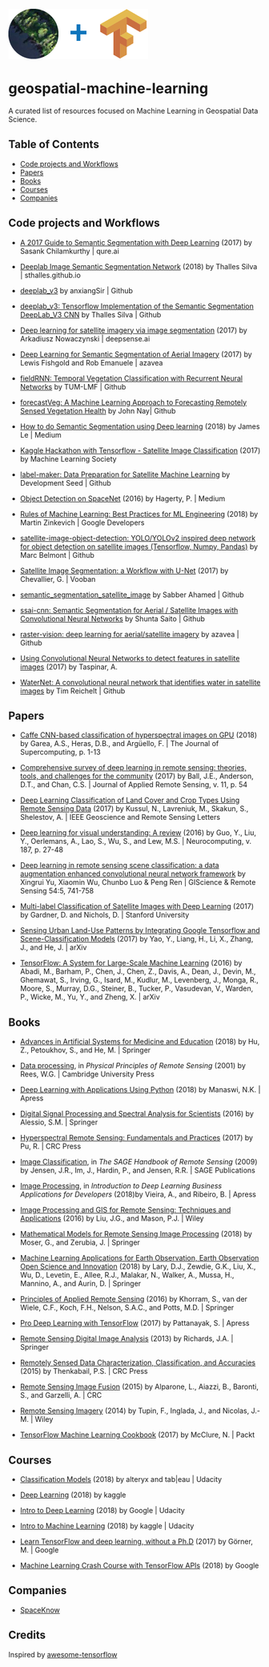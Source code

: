 ![](./img/deepVector_GeospatialMachineLearning_2018_banner02_100.png)
# geospatial-machine-learning

A curated list of resources focused on Machine Learning in Geospatial Data Science.



## Table of Contents

* [Code projects and Workflows](#code-projects-and-workflows)
* [Papers](#papers)
* [Books](#books)
* [Courses](#courses)
* [Companies](#companies)

## Code projects and Workflows

* [A 2017 Guide to Semantic Segmentation with Deep Learning](http://blog.qure.ai/notes/semantic-segmentation-deep-learning-review) (2017) by Sasank Chilamkurthy | qure.ai

* [Deeplab Image Semantic Segmentation Network](https://sthalles.github.io/deep_segmentation_network/) (2018) by Thalles Silva | sthalles.github.io

* [deeplab_v3](https://github.com/anxiangSir/deeplab_v3) by anxiangSir | Github

* [deeplab_v3: Tensorflow Implementation of the Semantic Segmentation DeepLab_V3 CNN](https://github.com/sthalles/deeplab_v3) by Thalles Silva | Github

* [Deep learning for satellite imagery via image segmentation](https://blog.deepsense.ai/deep-learning-for-satellite-imagery-via-image-segmentation/) (2017) by Arkadiusz Nowaczynski | deepsense.ai

* [Deep Learning for Semantic Segmentation of Aerial Imagery](https://www.azavea.com/blog/2017/05/30/deep-learning-on-aerial-imagery/) (2017) by Lewis Fishgold and Rob Emanuele | azavea

* [fieldRNN: Temporal Vegetation Classification with Recurrent Neural Networks](https://github.com/TUM-LMF/fieldRNN) by TUM-LMF | Github

* [forecastVeg: A Machine Learning Approach to Forecasting Remotely Sensed Vegetation Health](https://github.com/JohnNay/forecastVeg) by John Nay| Github

* [How to do Semantic Segmentation using Deep learning](https://medium.com/nanonets/how-to-do-image-segmentation-using-deep-learning-c673cc5862ef) (2018) by James Le | Medium

* [Kaggle Hackathon with Tensorflow - Satellite Image Classification](https://www.meetup.com/machine-learning-society-sd/events/236876160/) (2017) by Machine Learning Society

* [label-maker: Data Preparation for Satellite Machine Learning](https://github.com/developmentseed/label-maker) by Development Seed | Github

* [Object Detection on SpaceNet](https://medium.com/the-downlinq/object-detection-on-spacenet-5e691961d257) (2016) by Hagerty, P. | Medium

* [Rules of Machine Learning: Best Practices for ML Engineering](https://developers.google.com/machine-learning/rules-of-ml/) (2018) by Martin Zinkevich | Google Developers

* [satellite-image-object-detection: YOLO/YOLOv2 inspired deep network for object detection on satellite images (Tensorflow, Numpy, Pandas)](https://github.com/marcbelmont/satellite-image-object-detection) by Marc Belmont | Github

* [Satellite Image Segmentation: a Workflow with U-Net](https://vooban.com/en/tips-articles-geek-stuff/satellite-image-segmentation-workflow-with-u-net/) (2017) by Chevallier, G. | Vooban

* [semantic_segmentation_satellite_image](https://github.com/msahamed/semantic_segmentation_satellite_image) by Sabber Ahamed | Github

* [ssai-cnn: Semantic Segmentation for Aerial / Satellite Images with Convolutional Neural Networks](https://github.com/mitmul/ssai-cnn) by Shunta Saito | Github

* [raster-vision: deep learning for aerial/satellite imagery](https://github.com/azavea/raster-vision) by azavea | Github

* [Using Convolutional Neural Networks to detect features in satellite images](http://ataspinar.com/2017/12/04/using-convolutional-neural-networks-to-detect-features-in-sattelite-images/) (2017) by Taspinar, A.

* [WaterNet: A convolutional neural network that identifies water in satellite images](https://github.com/treigerm/WaterNet) by Tim Reichelt | Github

## Papers

* [Caffe CNN-based classification of hyperspectral images on GPU](http://dx.doi.org/10.1007/s11227-018-2300-2) (2018) by Garea, A.S., Heras, D.B., and Argüello, F. | The Journal of Supercomputing, p. 1-13

* [Comprehensive survey of deep learning in remote sensing: theories, tools, and challenges for the community](http://dx.doi.org/10.1117/1.JRS.11.042609) (2017) by Ball, J.E., Anderson, D.T., and Chan, C.S. | Journal of Applied Remote Sensing, v. 11, p. 54

* [Deep Learning Classification of Land Cover and Crop Types Using Remote Sensing Data](http://dx.doi.org/10.1109/LGRS.2017.2681128) (2017) by Kussul, N., Lavreniuk, M., Skakun, S., Shelestov, A. |  IEEE Geoscience and Remote Sensing Letters

* [Deep learning for visual understanding: A review](http://dx.doi.org/10.1016/j.neucom.2015.09.116) (2016) by Guo, Y., Liu, Y., Oerlemans, A., Lao, S., Wu, S., and Lew, M.S. | Neurocomputing, v. 187, p. 27-48

* [Deep learning in remote sensing scene classification: a data augmentation enhanced convolutional neural network framework](http://dx.doi.org/10.1080/15481603.2017.1323377) by Xingrui Yu, Xiaomin Wu, Chunbo Luo & Peng Ren | GIScience & Remote Sensing 54:5, 741-758

* [Multi-label Classification of Satellite Images with Deep Learning](cs231n.stanford.edu/reports/2017/pdfs/908.pdf) (2017) by Gardner, D. and Nichols, D. | Stanford University

* [Sensing Urban Land-Use Patterns by Integrating Google Tensorflow and Scene-Classification Models](https://arxiv.org/abs/1708.01580) (2017) by Yao, Y., Liang, H., Li, X., Zhang, J., and He, J. | arXiv

* [TensorFlow: A System for Large-Scale Machine Learning](http://arxiv.org/abs/1605.08695) (2016) by Abadi, M., Barham, P., Chen, J., Chen, Z., Davis, A., Dean, J., Devin, M., Ghemawat, S., Irving, G., Isard, M., Kudlur, M., Levenberg, J., Monga, R., Moore, S., Murray, D.G., Steiner, B., Tucker, P., Vasudevan, V., Warden, P., Wicke, M., Yu, Y., and Zheng, X. | arXiv

## Books

* [Advances in Artificial Systems for Medicine and Education](http://dx.doi.org/10.1007/978-3-319-67349-3) (2018) by Hu, Z., Petoukhov, S., and He, M. | Springer

* [Data processing](http://www.cambridge.org/9780521669481), in *Physical Principles of Remote Sensing* (2001) by Rees, W.G. | Cambridge University Press

* [Deep Learning with Applications Using Python](http://www.apress.com/9781484235157) (2018) by Manaswi, N.K. | Apress

* [Digital Signal Processing and Spectral Analysis for Scientists](http://dx.doi.org/10.1007/978-3-319-25468-5) (2016) by Alessio, S.M. | Springer

* [Hyperspectral Remote Sensing: Fundamentals and Practices](https://www.crcpress.com/9781138747173) (2017) by Pu, R. | CRC Press

* [Image Classification](http://dx.doi.org/10.4135/9780857021052), in *The SAGE Handbook of Remote Sensing* (2009) by Jensen, J.R., Im, J., Hardin, P., and Jensen, R.R. | SAGE Publications

* [Image Processing](http://dx.doi.org/10.1007/978-1-4842-3453-2_4), in *Introduction to Deep Learning Business Applications for Developers* (2018)by Vieira, A., and Ribeiro, B. | Apress

* [Image Processing and GIS for Remote Sensing: Techniques and Applications](http://dx.doi.org/10.1002/9781118724194) (2016) by Liu, J.G., and Mason, P.J. | Wiley

* [Mathematical Models for Remote Sensing Image Processing](http://dx.doi.org/10.1007/978-3-319-66330-2) (2018) by Moser, G., and Zerubia, J. | Springer

* [Machine Learning Applications for Earth Observation, Earth Observation Open Science and Innovation](http://dx.doi.org/10.1007/978-3-319-65633-5_8) (2018) by Lary, D.J., Zewdie, G.K., Liu, X., Wu, D., Levetin, E., Allee, R.J., Malakar, N., Walker, A., Mussa, H., Mannino, A., and Aurin, D. | Springer

* [Principles of Applied Remote Sensing](http://dx.doi.org/10.1007/978-3-319-22560-9) (2016) by Khorram, S., van der Wiele, C.F., Koch, F.H., Nelson, S.A.C., and Potts, M.D. | Springer

* [Pro Deep Learning with TensorFlow](http://dx.doi.org/10.1007/978-1-4842-3096-1) (2017) by Pattanayak, S. | Apress

* [Remote Sensing Digital Image Analysis](http://dx.doi.org/10.1007/978-3-642-30062-2) (2013) by Richards, J.A. | Springer

* [Remotely Sensed Data Characterization, Classification, and Accuracies](https://www.crcpress.com/9781482217865) (2015) by Thenkabail, P.S. | CRC Press

* [Remote Sensing Image Fusion](https://www.crcpress.com/9781466587496) (2015) by Alparone, L., Aiazzi, B., Baronti, S., and Garzelli, A. | CRC

* [Remote Sensing Imagery](http://dx.doi.org/10.1002/9781118899106) (2014) by Tupin, F., Inglada, J., and Nicolas, J.-M. | Wiley

* [TensorFlow Machine Learning Cookbook](https://www.packtpub.com/big-data-and-business-intelligence/tensorflow-machine-learning-cookbook) (2017) by McClure, N. | Packt

## Courses

* [Classification Models](https://www.udacity.com/course/classification-models--ud978) (2018) by alteryx and tab|eau | Udacity

* [Deep Learning](https://www.kaggle.com/learn/deep-learning) (2018) by kaggle

* [Intro to Deep Learning](https://www.udacity.com/course/deep-learning--ud730) (2018) by Google | Udacity

* [Intro to Machine Learning](https://www.udacity.com/course/intro-to-machine-learning--ud120) (2018) by kaggle | Udacity

* [Learn TensorFlow and deep learning, without a Ph.D](https://cloud.google.com/blog/big-data/2017/01/learn-tensorflow-and-deep-learning-without-a-phd) (2017) by Görner, M. | Google

* [Machine Learning Crash Course with TensorFlow APIs](https://developers.google.com/machine-learning/crash-course/) (2018) by Google

## Companies
* [SpaceKnow](https://www.spaceknow.com/)


## Credits
Inspired by [awesome-tensorflow](https://github.com/jtoy/awesome-tensorflow)
